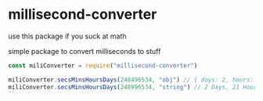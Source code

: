 # millisecond-converter

use this package if you suck at math

simple package to convert milliseconds to stuff

```js
const miliConverter = require("millisecond-converter")

miliConverter.secsMinsHoursDays(248496534, "obj") // { days: 2, hours: 21, mins: 1, secs: 36, milli: 5 }
miliConverter.secsMinsHoursDays(248996534, "string") // 2 Days, 21 Hours, 9 Minutes and 56 Seconds
``
